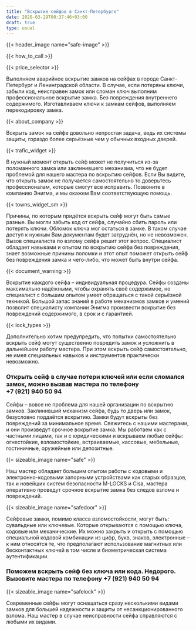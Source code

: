 ```yaml
---
title: "Вскрытие сейфов в Санкт-Петербурге"
date: 2020-03-29T00:37:46+03:00
draft: true
type: usual
---
```


{{< header_image name="safe-image" >}}

{{< how_to_call >}}

{{< price_selector >}}

Выполняем аварийное вскрытие замков на сейфах в городе Санкт-Петербург и Ленинградской области. В случае, если потеряны ключи, забыли код, неисправен замок или сломан ключ выполним профессиональное вскрытие замка. Без повреждения внутреннего содержимого. Изготавливаем ключи к замкам сейфов, выполняем перекодировку замка.

{{< about_company >}}

Вскрыть замок на сейфе довольно непростая задача, ведь их системы защиты, гораздо более серьёзные чем у обычных входных дверей.

{{< trafic_widget >}}

В нужный момент открыть сейф может не получиться из-за поломанного замка или заклинившего механизма, что не будет проблемой для нашего мастера по вскрытию сейфов. Если Вы видите, что открыть замок не получается самостоятельно то доверьтесь профессионалам, которые смогут все исправить. Позвоните в компанию Энигма, и мы окажем Вам соответствующую помощь.

{{< towns_widget_sm >}}

Причины, по которым придётся вскрыть сейф могут быть самые разные. Вы могли забыть код от сейфа, случайно сбить пароль или потерять ключи.  Обломок ключа мог остаться в замке. В таком случае доступ к нужным Вам документам будет затруднён, но не  невозможен. Вызов специалиста по взлому сейфа решит этот вопрос. Специалист обладает навыками и опытом по вскрытию сейфа без повреждения, знает возможные причины поломки и этот опыт поможет открыть сейф без повреждения замка и чего-либо, что может быть внутри сейфа.

{{< document_warning >}}

Вскрытие каждого сейфа – индивидуальная процедура. Сейфы созданы  максимально надёжными, чтобы охранять своё содержимое, но специалист с  большим опытом умеет обращаться с такой серьёзной техникой. Большой запас знаний в работе механизмов замков и умений позволит  специалисту компании Энигма произвести вскрытие без повреждений  содержимого, в срок и с гарантией.

{{< lock_types >}}

Дополнительно хотим предупредить, что попытки самостоятельно вскрыть сейф могут существенно повредить замок и  усложнить в дальнейшем работу мастера. При этом вскрыть сейф самостоятельно, не имея специальных навыков и  инструментов практически невозможно.

### Открыть сейф в случае потери ключей или если сломался замок, можно вызвав мастера по телефону +7&#160;(921)&#160;940&#160;50&#160;94

Сейфы – вовсе не проблема для нашей организации по вскрытию замков. Заклинивший механизм сейфа, будь то дверь или замок, безусловно  поддаётся вскрытию. Замки будут вскрыты без повреждений за минимальное  время. Свяжитесь с нашими мастерами, и они произведут срочное вскрытие замка. Мы работаем как с частными лицами,  так и с юридическими и вскрываем любые сейфы: огнестойкие,  взломостойкие, встраиваемые, кассовые, мебельные, гостиничные, оружейные или депозитные.

{{< sizeable_image name="safe" >}}

Наш мастер обладает большим опытом работы с кодовыми и  электронно-кодовыми запорными устройствами как старых образцов, так и  новейших систем безопасности M-LOCKS и Cisa, мастера оперативно проведут срочное  вскрытие замка без следов взлома и повреждений.

{{< sizeable_image name="safedoor" >}}

Сейфовые замки, помимо класса  взломостойкости, могут быть: сувальдные или ключевые. Которые  открываются с помощью ключа, кодовые или механические. Их можно закрыть и открыть с помощью  специальной кодовой комбинации из цифр, букв, знаков, электронные – к ним относятся те, что предполагают использование  магнитных или бесконтактных ключей в том числе и биометрическая система  аутентификации.

### Поможем вскрыть сейф без ключа или кода. Недорого. Вызовите мастера по телефону +7&#160;(921)&#160;940&#160;50&#160;94

{{< sizeable_image name="safelock" >}}

Современные сейфы могут оснащаться сразу несколькими видами замков  для большей надежности и защиты от несанкционированного взлома. Наш  мастер в случае неисправности сейфа справляются с любыми их видами.